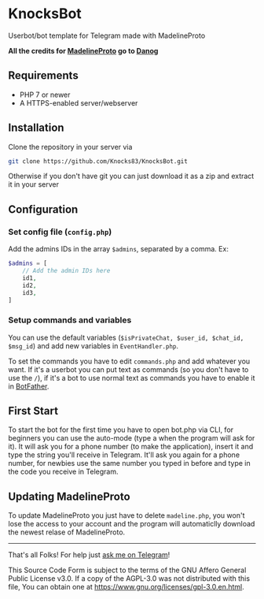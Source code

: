 # KnocksBot

Userbot/bot template for Telegram made with MadelineProto

**All the credits for [MadelineProto](https://github.com/danog/MadelineProto) go to [Danog](https://github.com/danog)**

## Requirements

* PHP 7 or newer
* A HTTPS-enabled server/webserver

## Installation

Clone the repository in your server via

```bash
git clone https://github.com/Knocks83/KnocksBot.git
```

Otherwise if you don't have git you can just download it as a zip and extract it in your server

## Configuration

### Set config file (`config.php`)

Add the admins IDs in the array `$admins`, separated by a comma.
Ex:

```php
$admins = [
    // Add the admin IDs here
    id1,
    id2,
    id3,
]
```

### Setup commands and variables

You can use the default variables (`$isPrivateChat, $user_id, $chat_id, $msg_id`) and add new variables in `EventHandler.php`.

To set the commands you have to edit `commands.php` and add whatever you want. If it's a userbot you can put text as commands (so you don't have to use the `/`),
if it's a bot to use normal text as commands you have to enable it in [BotFather](https://t.me/BotFather).

## First Start

To start the bot for the first time you have to open bot.php via CLI, for beginners you can use the auto-mode (type a when the program will ask for it).
It will ask you for a phone number (to make the application), insert it and type the string you'll receive in Telegram.
It'll ask you again for a phone number, for newbies use the same number you typed in before and type in the code you receive in Telegram.

## Updating MadelineProto

To update MadelineProto you just have to delete `madeline.php`, you won't lose the access to your account and the program will automaticlly download the newest relase of MadelineProto.

---

That's all Folks!
For help just [ask me on Telegram](https://t.me/MakeNekosNotNukes)!

This Source Code Form is subject to the terms of the GNU Affero General Public License v3.0. If a copy of the AGPL-3.0 was not distributed with this
file, You can obtain one at <https://www.gnu.org/licenses/gpl-3.0.en.html>.
